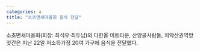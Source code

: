 ```yaml
---
categories: a
title: "소초면새마을회 음식 전달"
---
```

소초면새마을회(회장: 최석우·최두남)와 다한올 미트타운, 산양골사람들, 치악산권역방앗간은 지난 22일 저소득가정 20여 가구에 음식을 전달했다.
